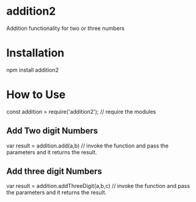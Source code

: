 # addition2
Addition functionality for two or three numbers

# Installation
npm install addition2

# How to Use 
 
 const addition = require('addition2');       // require the modules
 
 ## Add Two digit Numbers

 var result = addition.add(a,b)               // invoke the function and pass the parameters and it returns the result.

 ## Add three digit Numbers
 
 var result = addition.addThreeDigit(a,b,c)   // invoke the function and pass the parameters and it returns the result.
